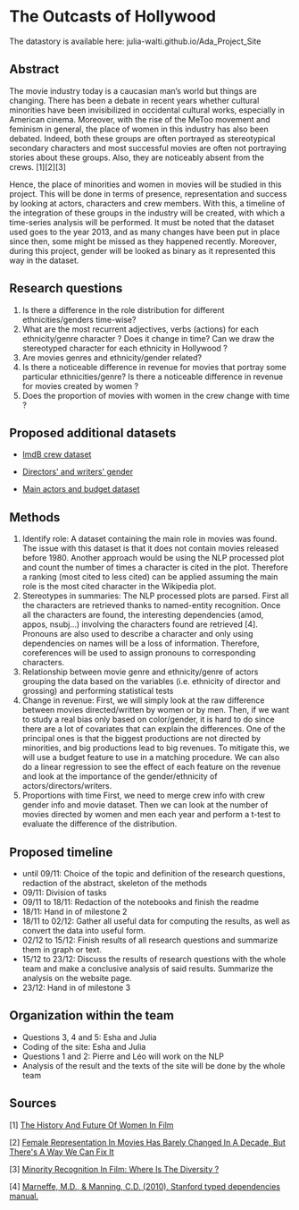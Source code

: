 # The Outcasts of Hollywood

The datastory is available here: julia-walti.github.io/Ada_Project_Site

## Abstract

The movie industry today is a caucasian man’s world but things are changing. There has been a debate in recent years whether cultural minorities have been invisibilized in occidental cultural works, especially in American cinema. Moreover, with the rise of the MeToo movement and feminism in general, the place of women in this industry has also been debated. Indeed, both these groups are often portrayed as stereotypical secondary characters and most successful movies are often not portraying stories about these groups. Also, they are noticeably absent from the crews. [1][2][3]


Hence, the place of minorities and women in movies will be studied in this project. This will be done in terms of presence, representation and success by looking at actors, characters and crew members. With this, a timeline of the integration of these groups in the industry will be created, with which a time-series analysis will be performed.
It must be noted that the dataset used goes to the year 2013, and as many changes have been put in place since then, some might be missed as they happened recently. Moreover, during this project, gender will be looked as binary as it represented this way in the dataset. 


## Research questions

1. Is there a difference in the role distribution for different ethnicities/genders time-wise? 
2. What are the most recurrent adjectives, verbs (actions) for each ethnicity/genre character ? Does it change in time? Can we draw the stereotyped character for each ethnicity in Hollywood ?
3. Are movies genres and ethnicity/gender related?
4. Is there a noticeable difference in revenue for movies that portray some particular ethnicities/genre? Is there a noticeable difference in revenue for movies created by women ?
5. Does the proportion of movies with women in the crew change with time ?


## Proposed additional datasets

- [ImdB crew dataset](https://datasets.imdbws.com/)

- [Directors' and writers' gender](https://github.com/taubergm/HollywoodGenderData/blob/master/all_directors_gender.csv)

- [Main actors and budget dataset](https://www.kaggle.com/datasets/danielgrijalvas/movies)


## Methods

1. Identify role: A dataset containing the main role in movies was found. The issue with this dataset is that it does not contain movies released before 1980. Another approach would be using the NLP processed plot and count the number of times a character is cited in the plot. Therefore a ranking (most cited to less cited) can be applied assuming the main role is the most cited character in the Wikipedia plot.
2. Stereotypes in summaries: The NLP processed plots are parsed. First all the characters are retrieved thanks to named-entity recognition. Once all the characters are found, the interesting dependencies (amod, appos, nsubj…) involving the characters found are retrieved [4].  Pronouns are also used to describe a character and only using dependencies on names will be a loss of information. Therefore, coreferences will be used to assign pronouns to corresponding characters.
3. Relationship between movie genre and ethnicity/genre of actors grouping the data based on the variables (i.e. ethnicity of director and grossing) and performing statistical tests 
4. Change in revenue: First, we will simply look at the raw difference between movies directed/written by women or by men. Then, if we want to study a real bias only based on color/gender, it is hard to do since there are a lot of covariates that can explain the differences. One of the principal ones is that the biggest productions are not directed by minorities, and big productions lead to big revenues. To mitigate this, we will use a budget feature to use in a matching procedure. We can also do a linear regression to see the effect of each feature on the revenue and look at the importance of the gender/ethnicity of actors/directors/writers.
5. Proportions with time First, we need to merge crew info with crew gender info and movie dataset. Then we can look at the number of movies directed by women and men each year and perform a t-test to evaluate the difference of the distribution. 


## Proposed timeline

- until 09/11: Choice of the topic and definition of the research questions, redaction of the abstract, skeleton of the methods 
- 09/11: Division of tasks 
- 09/11 to 18/11: Redaction of the notebooks and finish the readme
- 18/11: Hand in of milestone 2 
- 18/11 to 02/12: Gather all useful data for computing the results, as well as convert the data into useful form. 
- 02/12 to 15/12:  Finish results of all research questions and summarize them in graph or text. 
- 15/12 to 23/12:  Discuss the results of research questions with the whole team and make a conclusive analysis of said results. Summarize the analysis on the website page.
- 23/12: Hand in of milestone 3  


## Organization within the team

- Questions 3, 4 and 5: Esha and Julia 
- Coding of the site: Esha and Julia 
- Questions 1 and 2: Pierre and Léo will work on the NLP 
- Analysis of the result and the texts of the site will be done by the whole team 

## Sources

[1] [The History And Future Of Women In Film](https://womensmediacenter.com/fbomb/the-history-and-future-of-women-in-film)

[2] [Female Representation In Movies Has Barely Changed In A Decade, But There's A Way We Can Fix It](https://www.bustle.com/p/female-representation-in-movies-has-barely-changed-in-a-decade-but-theres-a-way-we-can-fix-it-9940849)

[3] [Minority Recognition In Film: Where Is The Diversity ?](https://impakter.com/minority-recognition-in-film-where-is-the-diversity/)

[4] [Marneffe, M.D., & Manning, C.D. (2010). Stanford typed dependencies manual.](https://www.semanticscholar.org/paper/The-Stanford-Typed-Dependencies-Representation-Marneffe-Manning/f66821598f4db7a6a2f54a6a4ae43e391649f4c1)






